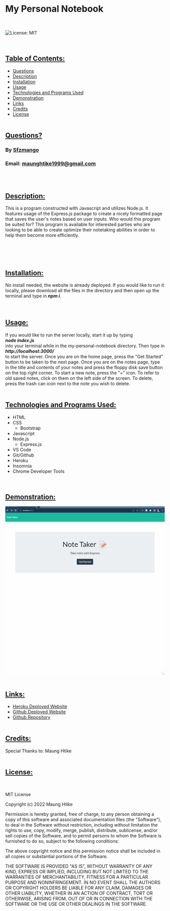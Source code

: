 # My Personal Notebook        
<br>

![License: MIT](https://img.shields.io/badge/License-MIT-yellow.svg)

<br>

## <ins> Table of Contents: </ins>

- [Questions](#-questions-)
- [Description](#-description-)
- [Installation](#-installation-)
- [Usage](#-usage-)
- [Technologies and Programs Used](#-technologies-and-programs-used-)
- [Demonstration](#-demonstration-)
- [Links](#-links-)
- [Credits](#-credits-)
- [License](#-license-)
<br><br>  

## <ins> Questions? </ins>

### By [Sfzmango](https://github.com/Sfzmango)
### Email: maunghtike1999@gmail.com
<br><br>

## <ins> Description: </ins>
        
This is a program constructed with Javascript and utilizes Node.js. It features usage of the Express.js package to create a nicely formatted page that saves the user's notes based on user inputs. Who would this program be suited for? This program is available for interested parties who are looking to be able to create optimize their notetaking abilities in order to help them become more efficiently.<br><br>  
<br><br>      

## <ins> Installation: </ins>
        
No install needed, the website is already deployed. If you would like to run it locally, please download all the files in the directory and then open up the terminal and type in ***npm i***.<br>
<br><br>

## <ins> Usage: </ins>
        
 If you would like to run the server locally, start it up by typing <br>***node index.js***<br> into your terminal while in the my-personal-notebook directory. Then type in <br>***http://localhost:3000/***<br> to start the server. Once you are on the home page, press the "Get Started" button to be taken to the next page. Once you are on the notes page, type in the title and contents of your notes and press the floppy disk save button on the top right corner. To start a new note, press the "+" icon. To refer to old saved notes, click on them on the left side of the screen. To delete, press the trash can icon next to the note you wish to delete.
<br><br>    

## <ins> Technologies and Programs Used: </ins>
        
- HTML<br>
- CSS<br>
    - Bootstrap<br>
- Javascript<br>
- Node.js<br>
    - Express.js<br>
- VS Code<br>
- Git/Github<br>
- Heroku<br>
- Insomnia<br>
- Chrome Developer Tools<br>
<br> 
        
## <ins> Demonstration: </ins>
        
![Demonstration](./demo/demo.gif)
<br><br>   

## <ins> Links: </ins>

- [Heroku Deployed Website](ttps://git.heroku.com/my-personal-notetaker.git)        
- [Github Deployed Website](https://sfzmango.github.io/my-personal-notebook/)
- [Github Repository](https://github.com/Sfzmango/my-personal-notebook)
<br><br>     

## <ins> Credits: </ins>

Special Thanks to: 
Maung Htike
<br><br>

## <ins> License: </ins>


<br>

MIT License

Copyright (c) 2022 Maung Htike

Permission is hereby granted, free of charge, to any person obtaining a copy
of this software and associated documentation files (the "Software"), to deal
in the Software without restriction, including without limitation the rights
to use, copy, modify, merge, publish, distribute, sublicense, and/or sell
copies of the Software, and to permit persons to whom the Software is
furnished to do so, subject to the following conditions:

The above copyright notice and this permission notice shall be included in all
copies or substantial portions of the Software.

THE SOFTWARE IS PROVIDED "AS IS", WITHOUT WARRANTY OF ANY KIND, EXPRESS OR
IMPLIED, INCLUDING BUT NOT LIMITED TO THE WARRANTIES OF MERCHANTABILITY,
FITNESS FOR A PARTICULAR PURPOSE AND NONINFRINGEMENT. IN NO EVENT SHALL THE
AUTHORS OR COPYRIGHT HOLDERS BE LIABLE FOR ANY CLAIM, DAMAGES OR OTHER
LIABILITY, WHETHER IN AN ACTION OF CONTRACT, TORT OR OTHERWISE, ARISING FROM,
OUT OF OR IN CONNECTION WITH THE SOFTWARE OR THE USE OR OTHER DEALINGS IN THE
SOFTWARE.

